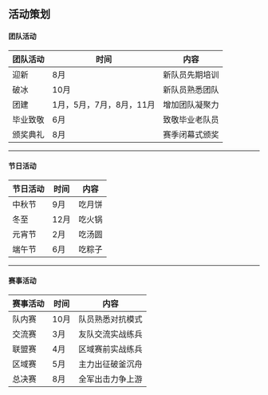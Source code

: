 ## 活动策划

#### 团队活动
| 团队活动 | 时间                     | 内容           |
| -------- | ------------------------ | -------------- |
| 迎新     | 8月                      | 新队员先期培训 |
| 破冰     | 10月                     | 新队员熟悉团队 |
| 团建     | 1月，5月，7月，8月，11月 | 增加团队凝聚力 |
| 毕业致敬 | 6月                      | 致敬毕业老队员 |
| 颁奖典礼 | 8月                      | 赛季闭幕式颁奖 |

---

#### 节日活动

| 节日活动 | 时间 | 内容   |
| -------- | ---- | ------ |
| 中秋节   | 9月  | 吃月饼 |
| 冬至     | 12月 | 吃火锅 |
| 元宵节   | 2月  | 吃汤圆 |
| 端午节   | 6月  | 吃粽子 |

---

#### 赛事活动

| 赛事活动 | 时间 | 内容             |
| -------- | ---- | ---------------- |
| 队内赛   | 10月 | 队员熟悉对抗模式 |
| 交流赛   | 3月  | 友队交流实战练兵 |
| 联盟赛   | 4月  | 区域赛前实战练兵 |
| 区域赛   | 5月  | 主力出征破釜沉舟 |
| 总决赛   | 8月  | 全军出击力争上游 |

